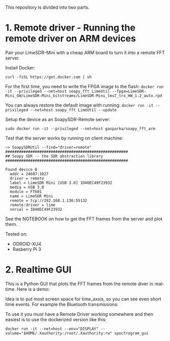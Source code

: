 
This repository is divided into two parts.

# 1. Remote driver - Running the remote driver on ARM devices
Pair your LimeSDR-Mini with a cheap ARM board to turn it into a remote FFT server.

Install Docker:

`curl -fsSL https://get.docker.com | sh`

For the first time, you need to write the FPGA image to the flash:
`docker run -it --privileged --net=host soapy_fft LimeUtil --fpga=LimeSDR-Mini_GW/LimeSDR-Mini_bitstreams/LimeSDR-Mini_lms7_trx_HW_1.2_auto.rpd`

You can always restore the default image with running:
`docker run -it --privileged --net=host soapy_fft LimeUtil --update`

Setup the device as an SoapySDR-Remote server:

`sudo docker run -it --privileged --net=host gasparka/soapy_fft_arm`

Test that the server works by running on client machine:

```
~> SoapySDRUtil --find="driver=remote"
######################################################
## Soapy SDR -- the SDR abstraction library
######################################################

Found device 0
  addr = 24607:1027
  driver = remote
  label = LimeSDR Mini [USB 3.0] 1D40EC49F23932
  media = USB 3.0
  module = FT601
  name = LimeSDR Mini
  remote = tcp://192.168.1.136:55132
  remote:driver = lime
  serial = 1D40EC49F23932
```

See the NOTEBOOK on how to get the FFT frames from the server and plot them.

Tested on:
* ODROID-XU4
* Rasberry Pi 3

# 2. Realtime GUI
This is a Python GUI that plots the FFT frames from the remote diver in real-time.
Here is a demo:

Idea is to put most screen space for time_axsis, so you can see even short time events. For
example the Bluetooth transmissions:

To use it you must have a Remote Driver working somewhere and then easiest is to
use the dockerized version like this:

`docker run -it --net=host --env="DISPLAY" --volume="$HOME/.Xauthority:/root/.Xauthority:rw" spectrogram_gui`





